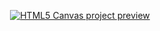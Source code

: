<div align="center">

[![HTML5 Canvas project preview](https://i.postimg.cc/0NDVXknx/canvas2.gif)](https://isbendiyarovanezrin.github.io/FunWithCanvas)

</div>
